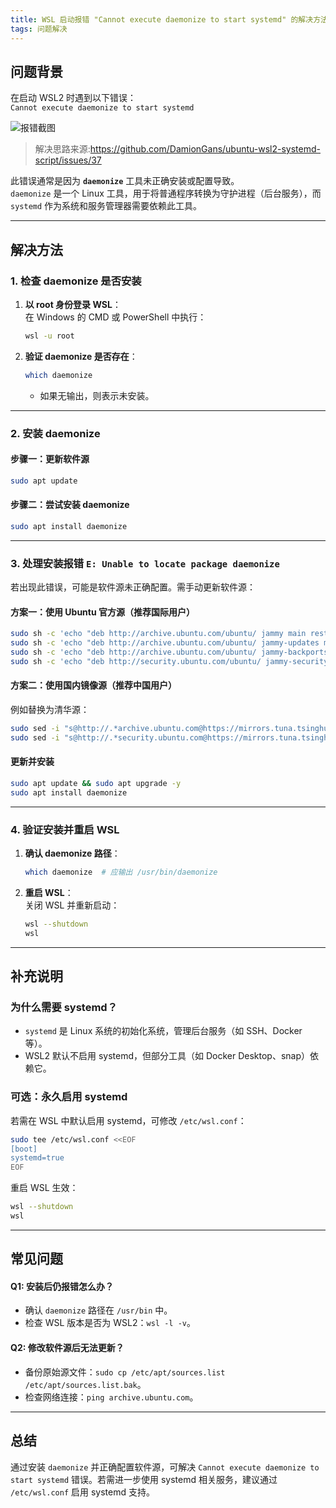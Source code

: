 ```yaml
---
title: WSL 启动报错 "Cannot execute daemonize to start systemd" 的解决方法
tags: 问题解决
---
```


## 问题背景
在启动 WSL2 时遇到以下错误：  
`Cannot execute daemonize to start systemd`  

![报错截图](https://tk-pichost-1325224430.cos.ap-chengdu.myqcloud.com/blog/17390777698341739077769078.png)

> 解决思路来源:https://github.com/DamionGans/ubuntu-wsl2-systemd-script/issues/37

此错误通常是因为 **`daemonize`** 工具未正确安装或配置导致。  
`daemonize` 是一个 Linux 工具，用于将普通程序转换为守护进程（后台服务），而 `systemd` 作为系统和服务管理器需要依赖此工具。

---


## 解决方法

### 1. 检查 daemonize 是否安装
1. **以 root 身份登录 WSL**：  
   在 Windows 的 CMD 或 PowerShell 中执行：  
   ```bash
   wsl -u root
   ```

2. **验证 daemonize 是否存在**：  
   ```bash
   which daemonize
   ```
   - 如果无输出，则表示未安装。

---

### 2. 安装 daemonize
#### 步骤一：更新软件源
```bash
sudo apt update
```

#### 步骤二：尝试安装 daemonize
```bash
sudo apt install daemonize
```

---

### 3. 处理安装报错 `E: Unable to locate package daemonize`
若出现此错误，可能是软件源未正确配置。需手动更新软件源：

#### 方案一：使用 Ubuntu 官方源（推荐国际用户）
```bash
sudo sh -c 'echo "deb http://archive.ubuntu.com/ubuntu/ jammy main restricted universe multiverse" > /etc/apt/sources.list'
sudo sh -c 'echo "deb http://archive.ubuntu.com/ubuntu/ jammy-updates main restricted universe multiverse" >> /etc/apt/sources.list'
sudo sh -c 'echo "deb http://archive.ubuntu.com/ubuntu/ jammy-backports main restricted universe multiverse" >> /etc/apt/sources.list'
sudo sh -c 'echo "deb http://security.ubuntu.com/ubuntu/ jammy-security main restricted universe multiverse" >> /etc/apt/sources.list'
```

#### 方案二：使用国内镜像源（推荐中国用户）
例如替换为清华源：  
```bash
sudo sed -i "s@http://.*archive.ubuntu.com@https://mirrors.tuna.tsinghua.edu.cn@g" /etc/apt/sources.list
sudo sed -i "s@http://.*security.ubuntu.com@https://mirrors.tuna.tsinghua.edu.cn@g" /etc/apt/sources.list
```

#### 更新并安装
```bash
sudo apt update && sudo apt upgrade -y
sudo apt install daemonize
```

---

### 4. 验证安装并重启 WSL
1. **确认 daemonize 路径**：  
   ```bash
   which daemonize  # 应输出 /usr/bin/daemonize
   ```

2. **重启 WSL**：  
   关闭 WSL 并重新启动：  
   ```bash
   wsl --shutdown
   wsl
   ```

---

## 补充说明
### 为什么需要 systemd？
- `systemd` 是 Linux 系统的初始化系统，管理后台服务（如 SSH、Docker 等）。
- WSL2 默认不启用 systemd，但部分工具（如 Docker Desktop、snap）依赖它。

### 可选：永久启用 systemd
若需在 WSL 中默认启用 systemd，可修改 `/etc/wsl.conf`：  
```bash
sudo tee /etc/wsl.conf <<EOF
[boot]
systemd=true
EOF
```
重启 WSL 生效：  
```bash
wsl --shutdown
wsl
```

---

## 常见问题
#### Q1: 安装后仍报错怎么办？
- 确认 `daemonize` 路径在 `/usr/bin` 中。
- 检查 WSL 版本是否为 WSL2：`wsl -l -v`。

#### Q2: 修改软件源后无法更新？
- 备份原始源文件：`sudo cp /etc/apt/sources.list /etc/apt/sources.list.bak`。
- 检查网络连接：`ping archive.ubuntu.com`。

---

## 总结
通过安装 `daemonize` 并正确配置软件源，可解决 `Cannot execute daemonize to start systemd` 错误。若需进一步使用 systemd 相关服务，建议通过 `/etc/wsl.conf` 启用 systemd 支持。